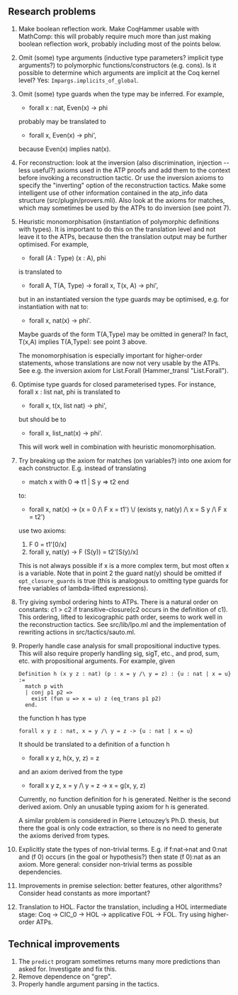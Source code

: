Research problems
-----------------

1. Make boolean reflection work. Make CoqHammer usable with MathComp:
   this will probably require much more than just making boolean
   reflection work, probably including most of the points below.

2. Omit (some) type arguments (inductive type parameters? implicit
   type arguments?) to polymorphic functions/constructors
   (e.g. cons). Is it possible to determine which arguments are
   implicit at the Coq kernel level? Yes: `Impargs.implicits_of_global`.

3. Omit (some) type guards when the type may be inferred. For example,

   * forall x : nat, Even(x) -> phi

   probably may be translated to

   * forall x, Even(x) -> phi',

   because Even(x) implies nat(x).

4. For reconstruction: look at the inversion (also discrimination,
   injection -- less useful?) axioms used in the ATP proofs and add
   them to the context before invoking a reconstruction tactic. Or use
   the inversion axioms to specify the "inverting" option of the
   reconstruction tactics. Make some intelligent use of other
   information contained in the atp_info data structure
   (src/plugin/provers.mli). Also look at the axioms for matches,
   which may sometimes be used by the ATPs to do inversion (see point
   7).

5. Heuristic monomorphisation (instantiation of polymorphic
   definitions with types). It is important to do this on the
   translation level and not leave it to the ATPs, because then the
   translation output may be further optimised. For example,

   * forall (A : Type) (x : A), phi

   is translated to

   * forall A, T(A, Type) -> forall x, T(x, A) -> phi',

   but in an instantiated version the type guards may be optimised,
   e.g. for instantiation with nat to:

   * forall x, nat(x) -> phi'.

   Maybe guards of the form T(A,Type) may be omitted in general? In
   fact, T(x,A) implies T(A,Type): see point 3 above.

   The monomorphisation is especially important for higher-order
   statements, whose translations are now not very usable by the
   ATPs. See e.g. the inversion axiom for List.Forall (Hammer_transl
   "List.Forall").

6. Optimise type guards for closed parameterised types. For instance,
   forall x : list nat, phi is translated to

   * forall x, t(x, list nat) -> phi',

   but should be to

   * forall x, list_nat(x) -> phi'.

   This will work well in combination with heuristic monomorphisation.

7. Try breaking up the axiom for matches (on variables?) into one
   axiom for each constructor. E.g. instead of translating

   * match x with 0 => t1 | S y => t2 end

   to:

   * forall x, nat(x) -> (x = 0 /\ F x = t1') \\/
						 (exists y, nat(y) /\ x = S y /\ F x = t2')

   use two axioms:

   1. F 0 = t1'[0/x]
   2. forall y, nat(y) -> F (S(y)) = t2'[S(y)/x]

   This is not always possible if x is a more complex term, but most
   often x is a variable. Note that in point 2 the guard nat(y) should
   be omitted if `opt_closure_guards` is true (this is analogous to
   omitting type guards for free variables of lambda-lifted
   expressions).

8. Try giving symbol ordering hints to ATPs. There is a natural order
   on constants: c1 > c2 if transitive-closure(c2 occurs in the
   definition of c1). This ordering, lifted to lexicographic path
   order, seems to work well in the reconstruction tactics. See
   src/lib/lpo.ml and the implementation of rewriting actions in
   src/tactics/sauto.ml.

9. Properly handle case analysis for small propositional inductive
   types. This will also require properly handling sig, sigT, etc.,
   and prod, sum, etc. with propositional arguments. For example, given

   ```coq
   Definition h (x y z : nat) (p : x = y /\ y = z) : {u : nat | x = u} :=
	 match p with
	 | conj p1 p2 =>
	   exist (fun u => x = u) z (eq_trans p1 p2)
	 end.
   ```

   the function h has type

   ```coq
   forall x y z : nat, x = y /\ y = z -> {u : nat | x = u}
   ```

   It should be translated to a definition of a function h

   * forall x y z, h(x, y, z) = z

   and an axiom derived from the type

   * forall x y z, x = y /\ y = z -> x = g(x, y, z)

   Currently, no function definition for h is generated. Neither is
   the second derived axiom. Only an unusable typing axiom for h is
   generated.

   A similar problem is considered in Pierre Letouzey’s Ph.D. thesis,
   but there the goal is only code extraction, so there is no need to
   generate the axioms derived from types.

10. Explicitly state the types of non-trivial terms. E.g. if
	f:nat->nat and 0:nat and (f 0) occurs (in the goal or hypothesis?)
	then state (f 0):nat as an axiom. More general: consider
	non-trivial terms as possible dependencies.

11. Improvements in premise selection: better features, other
	algorithms? Consider head constants as more important?

12. Translation to HOL. Factor the translation, including a HOL
	intermediate stage: Coq -> CIC_0 -> HOL -> applicative FOL ->
	FOL. Try using higher-order ATPs.

Technical improvements
----------------------

1. The `predict` program sometimes returns many more predictions than
   asked for. Investigate and fix this.
2. Remove dependence on "grep".
3. Properly handle argument parsing in the tactics.
